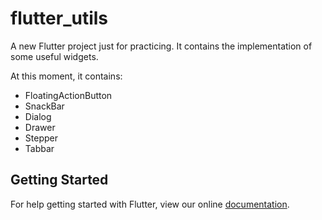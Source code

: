 # flutter_utils

A new Flutter project just for practicing. It contains the implementation of some useful widgets.

At this moment, it contains:
- FloatingActionButton
- SnackBar
- Dialog
- Drawer
- Stepper
- Tabbar


## Getting Started

For help getting started with Flutter, view our online
[documentation](https://flutter.io/).
